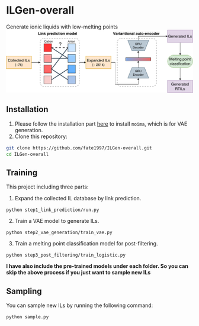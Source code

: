 # ILGen-overall
Generate ionic liquids with low-melting points
![ILGen-overall](workflow.png)

## Installation
1. Please follow the installation part [here](https://github.com/fate1997/MoIma) to install `moima`, which is for VAE generation.
2. Clone this repository:
```bash
git clone https://github.com/fate1997/ILGen-overall.git
cd ILGen-overall
```

## Training
This project including three parts:
1. Expand the collected IL database by link prediction.
```
python step1_link_prediction/run.py
```
2. Train a VAE model to generate ILs.
```
python step2_vae_generation/train_vae.py
```
3. Train a melting point classification model for post-filtering.
```
python step3_post_filtering/train_logistic.py
```

**I have also include the pre-trained models under each folder. So you can skip the above process if you just want to sample new ILs**

## Sampling
You can sample new ILs by running the following command:
```
python sample.py